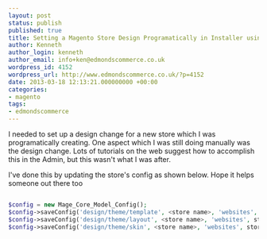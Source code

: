 ```yaml
---
layout: post
status: publish
published: true
title: Setting a Magento Store Design Programatically in Installer using PHP
author: Kenneth
author_login: kenneth
author_email: info+ken@edmondscommerce.co.uk
wordpress_id: 4152
wordpress_url: http://www.edmondscommerce.co.uk/?p=4152
date: 2013-03-18 12:13:21.000000000 +00:00
categories:
- magento
tags:
- edmondscommerce
---
```

I needed to set up a design change for a new store which I was programatically creating. One aspect which I was still doing manually was the design change. Lots of tutorials on the web suggest how to accomplish this in the Admin, but this wasn't what I was after.

I've done this by updating the store's config as shown below. Hope it helps someone out there too

```php

$config = new Mage_Core_Model_Config();
$config->saveConfig('design/theme/template', <store name>, 'websites', storeId);
$config->saveConfig('design/theme/layout', <store name>, 'websites', storeId);
$config->saveConfig('design/theme/skin', <store name>, 'websites', storeId);

```
